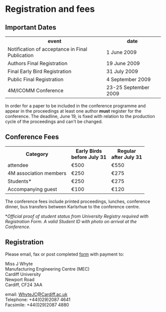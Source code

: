 # Registration and fees

## Important Dates

<table class="info" style="width:100%;">
<tr><th>event</th><th>date</th></tr>
<tr class="current"><td>Notification of acceptance in Final Publication</td><td>1 June  2009</td></tr> 
<tr><td>Authors Final Registration</td><td>19 June 2009</td></tr>
<tr><td>Final Early Bird Registration</td><td>31 July 2009</td></tr>
<tr><td>Public Final Registration</td><td>4 September 2009</td></tr>

<tr class="main-event"><td>4M/ICOMM Conference</td><td>23-25 September 2009</td></tr> 
</table>

In order for a paper to be included in the conference programme and appear in the proceedings at least one author **must** register for the conference. The deadline, June 19, is fixed with relation to the production cycle of the proceedings and can't be changed.

## Conference Fees


<table class="info" style="width:100%;">
<tr><th>Category</th>
<th>Early Birds<br/>before July 31 </th>
<th>Regular<br />after July 31</th></tr>
<tr><td>attendee</td><td>€500</td><td>€550</td></tr> 
<tr><td>4M association members</td><td>€250</td><td>€275</td></tr>
<tr><td>Students* </td><td>€250</td><td>€275</td></tr>
<tr><td>Accompanying guest</td><td>€100</td><td>€120</td></tr>
</table>

The conference fees include printed proceedings, lunches, conference dinner, bus transfers between Karlsrhue to the conference centre.  
  
 *<i>Official proof of student status from University Registry required with Registration Form. A valid Student ID with photo on arrival at the Conference.</i>


## Registration


Please email, fax or post completed [form](/4m-association/files/Registration%20form.pdf) with payment to:  

Miss J Whyte  
Manufacturing Engineering Centre (MEC)   
Cardiff University    
Newport Road   
Cardiff, CF24 3AA    

email: [WhyteJC@Cardiff.ac.uk](mailto:WhyteJC@Cardiff.ac.uk)   
Telephone: +44(029)2087 4641   
Facsimile: +44(029)2087 4880   

